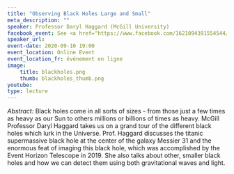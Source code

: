 ```yaml
---
title: "Observing Black Holes Large and Small"
meta_description: ""
speaker: Professor Daryl Haggard (McGill University)
facebook_event: See <a href="https://www.facebook.com/1621094391554544/videos/3215494938569079/ ">here</a> for a recording of the livestream!
speaker_url:
event-date: 2020-09-10 19:00
event_location: Online Event
event_location_fr: événement en ligne
image:
    title: blackholes.png
    thumb: blackholes_thumb.png
youtube:
type: lecture
---
```

*Abstract:*
Black holes come in all sorts of sizes - from those just a few times as heavy as our Sun to others millions or billions of times as heavy. McGill Professor Daryl Haggard takes us on a grand tour of the different black holes which lurk in the Universe. Prof. Haggard discusses the titanic supermassive black hole at the center of the galaxy Messier 31 and the enormous feat of imaging this black hole, which was accomplished by the Event Horizon Telescope in 2019. She also talks about other, smaller black holes and how we can detect them using both gravitational waves and light.
